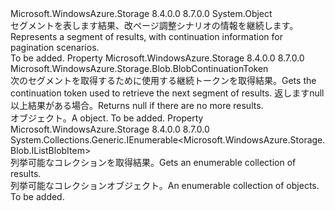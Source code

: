 <Type Name="BlobResultSegment" FullName="Microsoft.WindowsAzure.Storage.Blob.BlobResultSegment">
  <TypeSignature Language="C#" Value="public class BlobResultSegment" />
  <TypeSignature Language="ILAsm" Value=".class public auto ansi beforefieldinit BlobResultSegment extends System.Object" />
  <TypeSignature Language="DocId" Value="T:Microsoft.WindowsAzure.Storage.Blob.BlobResultSegment" />
  <TypeSignature Language="VB.NET" Value="Public Class BlobResultSegment" />
  <TypeSignature Language="F#" Value="type BlobResultSegment = class" />
  <AssemblyInfo>
    <AssemblyName>Microsoft.WindowsAzure.Storage</AssemblyName>
    <AssemblyVersion>8.4.0.0</AssemblyVersion>
    <AssemblyVersion>8.7.0.0</AssemblyVersion>
  </AssemblyInfo>
  <Base>
    <BaseTypeName>System.Object</BaseTypeName>
  </Base>
  <Interfaces />
  <Docs>
    <summary>
            <span data-ttu-id="efc02-101">セグメントを表します<see cref="T:Microsoft.WindowsAzure.Storage.Blob.IListBlobItem" />結果、改ページ調整シナリオの情報を継続します。</span><span class="sxs-lookup"><span data-stu-id="efc02-101">Represents a segment of <see cref="T:Microsoft.WindowsAzure.Storage.Blob.IListBlobItem" /> results, with continuation information for pagination scenarios.</span></span>
            </summary>
    <remarks>To be added.</remarks>
  </Docs>
  <Members>
    <Member MemberName="ContinuationToken">
      <MemberSignature Language="C#" Value="public Microsoft.WindowsAzure.Storage.Blob.BlobContinuationToken ContinuationToken { get; }" />
      <MemberSignature Language="ILAsm" Value=".property instance class Microsoft.WindowsAzure.Storage.Blob.BlobContinuationToken ContinuationToken" />
      <MemberSignature Language="DocId" Value="P:Microsoft.WindowsAzure.Storage.Blob.BlobResultSegment.ContinuationToken" />
      <MemberSignature Language="VB.NET" Value="Public ReadOnly Property ContinuationToken As BlobContinuationToken" />
      <MemberSignature Language="F#" Value="member this.ContinuationToken : Microsoft.WindowsAzure.Storage.Blob.BlobContinuationToken" Usage="Microsoft.WindowsAzure.Storage.Blob.BlobResultSegment.ContinuationToken" />
      <MemberType>Property</MemberType>
      <AssemblyInfo>
        <AssemblyName>Microsoft.WindowsAzure.Storage</AssemblyName>
        <AssemblyVersion>8.4.0.0</AssemblyVersion>
        <AssemblyVersion>8.7.0.0</AssemblyVersion>
      </AssemblyInfo>
      <ReturnValue>
        <ReturnType>Microsoft.WindowsAzure.Storage.Blob.BlobContinuationToken</ReturnType>
      </ReturnValue>
      <Docs>
        <summary>
            <span data-ttu-id="efc02-102">次のセグメントを取得するために使用する継続トークンを取得<see cref="T:Microsoft.WindowsAzure.Storage.Blob.IListBlobItem" />結果。</span><span class="sxs-lookup"><span data-stu-id="efc02-102">Gets the continuation token used to retrieve the next segment of <see cref="T:Microsoft.WindowsAzure.Storage.Blob.IListBlobItem" /> results.</span></span> <span data-ttu-id="efc02-103">返します<c>null</c>以上結果がある場合。</span><span class="sxs-lookup"><span data-stu-id="efc02-103">Returns <c>null</c> if there are no more results.</span></span>
            </summary>
        <value><span data-ttu-id="efc02-104"><see cref="T:Microsoft.WindowsAzure.Storage.Blob.BlobContinuationToken" /> オブジェクト。</span><span class="sxs-lookup"><span data-stu-id="efc02-104">A <see cref="T:Microsoft.WindowsAzure.Storage.Blob.BlobContinuationToken" /> object.</span></span></value>
        <remarks>To be added.</remarks>
      </Docs>
    </Member>
    <Member MemberName="Results">
      <MemberSignature Language="C#" Value="public System.Collections.Generic.IEnumerable&lt;Microsoft.WindowsAzure.Storage.Blob.IListBlobItem&gt; Results { get; }" />
      <MemberSignature Language="ILAsm" Value=".property instance class System.Collections.Generic.IEnumerable`1&lt;class Microsoft.WindowsAzure.Storage.Blob.IListBlobItem&gt; Results" />
      <MemberSignature Language="DocId" Value="P:Microsoft.WindowsAzure.Storage.Blob.BlobResultSegment.Results" />
      <MemberSignature Language="VB.NET" Value="Public ReadOnly Property Results As IEnumerable(Of IListBlobItem)" />
      <MemberSignature Language="F#" Value="member this.Results : seq&lt;Microsoft.WindowsAzure.Storage.Blob.IListBlobItem&gt;" Usage="Microsoft.WindowsAzure.Storage.Blob.BlobResultSegment.Results" />
      <MemberType>Property</MemberType>
      <AssemblyInfo>
        <AssemblyName>Microsoft.WindowsAzure.Storage</AssemblyName>
        <AssemblyVersion>8.4.0.0</AssemblyVersion>
        <AssemblyVersion>8.7.0.0</AssemblyVersion>
      </AssemblyInfo>
      <ReturnValue>
        <ReturnType>System.Collections.Generic.IEnumerable&lt;Microsoft.WindowsAzure.Storage.Blob.IListBlobItem&gt;</ReturnType>
      </ReturnValue>
      <Docs>
        <summary>
            <span data-ttu-id="efc02-105">列挙可能なコレクションを取得<see cref="T:Microsoft.WindowsAzure.Storage.Blob.IListBlobItem" />結果。</span><span class="sxs-lookup"><span data-stu-id="efc02-105">Gets an enumerable collection of <see cref="T:Microsoft.WindowsAzure.Storage.Blob.IListBlobItem" /> results.</span></span>
            </summary>
        <value><span data-ttu-id="efc02-106">列挙可能なコレクション<see cref="T:Microsoft.WindowsAzure.Storage.Blob.IListBlobItem" />オブジェクト。</span><span class="sxs-lookup"><span data-stu-id="efc02-106">An enumerable collection of <see cref="T:Microsoft.WindowsAzure.Storage.Blob.IListBlobItem" /> objects.</span></span></value>
        <remarks>To be added.</remarks>
      </Docs>
    </Member>
  </Members>
</Type>